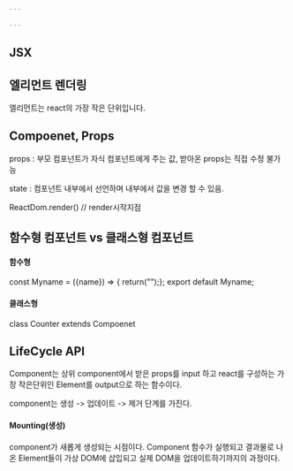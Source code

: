 ```yaml
---

---
```


## JSX





## 엘리먼트 렌더링

엘리먼트는 react의 가장 작은 단위입니다.



## Compoenet, Props

props : 부모 컴포넌트가 자식 컴포넌트에게 주는 값, 받아온 props는 직접 수정 불가능

state  :  컴포넌트 내부에서 선언하며 내부에서 값을 변경 할 수 있음.



ReactDom.render() // render시작지점



## 함수형 컴포넌트 vs 클래스형 컴포넌트

#### 함수형

const Myname = ({name}) => { return("");}; export default Myname;

#### 클래스형

class Counter extends Compoenet



## LifeCycle API

Component는 상위 component에서 받은 props를 input 하고 react를 구성하는 가장 작은단위인 Element를 output으로 하는 함수이다.

component는 생성 -> 업데이트 -> 제거 단계를 가진다.

#### Mounting(생성)

component가 새롭게 생성되는 시점이다. Component 함수가 실행되고 결과물로 나온 Element들이 가상 DOM에 삽입되고 실제 DOM을 업데이트하기까지의 과정이다.